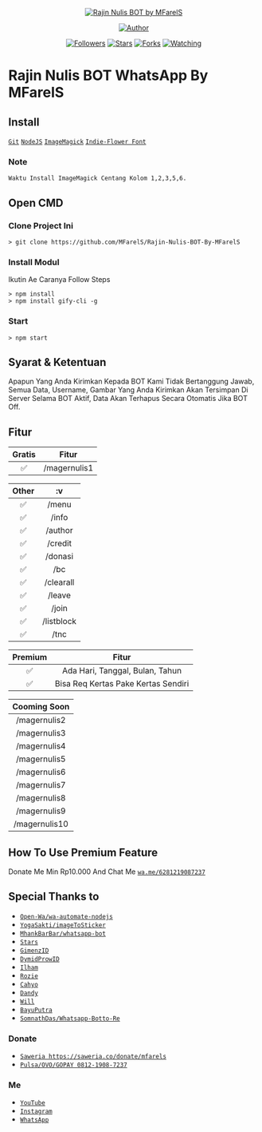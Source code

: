 <p align="center">
<a href="#"><img title="Rajin Nulis BOT by MFarelS" src="https://img.shields.io/badge/Rajin Nulis BOT WhatsApp-green?colorA=%23ff0000&colorB=%23017e40&style=for-the-badge"></a>
</p>
<p align="center">
<a href="https://github.com/mfarelsyahtiawan"><img title="Author" src="https://img.shields.io/badge/Author-mfarelsyahtiawan-red.svg?style=for-the-badge&logo=github"></a>
</p>
<p align="center">
<a href="https://github.com/mfarelsyahtiawan/followers"><img title="Followers" src="https://img.shields.io/github/followers/mfarelsyahtiawan?color=blue&style=flat-square"></a>
<a href="https://github.com/mfarelsyahtiawan/Rajin-Nulis-BOT-By-MFarelS/stargazers/"><img title="Stars" src="https://img.shields.io/github/stars/mfarelsyahtiawan/Rajin-Nulis-BOT-By-MFarelS?color=red&style=flat-square"></a>
<a href="https://github.com/mfarelsyahtiawan/Rajin-Nulis-BOT-By-MFarelS/network/members"><img title="Forks" src="https://img.shields.io/github/forks/mfarelsyahtiawan/  Rajin-Nulis-BOT-By-MFarelS?color=red&style=flat-square"></a>
<a href="https://github.com/mfarelsyahtiawan/Rajin-Nulis-BOT-By-MFarelS/watchers"><img title="Watching" src="https://img.shields.io/github/watchers/mfarelsyahtiawan/Rajin-Nulis-BOT-By-MFarelS?label=Watchers&color=blue&style=flat-square"></a>
</p>

# Rajin Nulis BOT WhatsApp By MFarelS

## Install
[`Git`](https://git-scm.com/downloads)
[`NodeJS`](https://nodejs.org/en/download) 
[`ImageMagick`](https://imagemagick.org/script/download.php) 
[`Indie-Flower Font`](https://fonts.google.com/specimen/Indie+Flower) 

### Note
```note :
Waktu Install ImageMagick Centang Kolom 1,2,3,5,6.
```

## Open CMD

### Clone Project Ini

```Ketik :
> git clone https://github.com/MFarelS/Rajin-Nulis-BOT-By-MFarelS
```

### Install Modul
Ikutin Ae Caranya
Follow Steps

```Install Module
> npm install
> npm install gify-cli -g
```

### Start
```Start
> npm start
```

## Syarat & Ketentuan
Apapun Yang Anda Kirimkan Kepada BOT Kami Tidak Bertanggung Jawab, Semua Data, Username, Gambar Yang Anda Kirimkan Akan Tersimpan Di Server Selama BOT Aktif, Data Akan Terhapus Secara Otomatis Jika BOT Off. 

## Fitur

| Gratis |                Fitur           |
| :-----------: | :--------------------------------: |
|       ✅       | /magernulis1          |

| Other |          :v          |
| :---------: | :-----------------------: |
|     ✅     | /menu |
|     ✅     | /info |
|     ✅     | /author |
|     ✅     | /credit |
|     ✅     | /donasi |
|     ✅     | /bc |
|     ✅     | /clearall |
|     ✅     | /leave |
|     ✅     | /join |
|     ✅     | /listblock |
|     ✅     | /tnc |


| Premium  |              Fitur                |
| :------------: | :---------------------------------------------: |
|       ✅        |   Ada Hari, Tanggal, Bulan, Tahun            |
|       ✅        | Bisa Req Kertas Pake Kertas Sendiri |

| Cooming Soon |
| :----------: |
| /magernulis2 |
| /magernulis3 |
| /magernulis4 |
| /magernulis5 |
| /magernulis6 |
| /magernulis7 |
| /magernulis8 |
| /magernulis9 |
| /magernulis10 |

## How To Use Premium Feature
Donate Me Min Rp10.000 And Chat Me [`wa.me/6281219087237`](https://wa.me/6281219087237) 

## Special Thanks to
* [`Open-Wa/wa-automate-nodejs`](https://github.com/open-wa/wa-automate-nodejs)
* [`YogaSakti/imageToSticker`](https://github.com/YogaSakti/imageToSticker)
* [`MhankBarBar/whatsapp-bot`](https://github.com/MhankBarBar/whatsapp-bot)
* [`Stars`](https://github.com/bintang73)
* [`GimenzID`](https://github.com/Gimenz)
* [`DymidProwID`](https://m.youtube.com/c/DymidProw)
* [`Ilham`](https://instagram.com/nezuko.chan.12)
* [`Rozie`](https://instagram.com/_rooziee)
* [`Cahyo`](https://github.com/Cahyo224)
* [`Dandy`](https://github.com/dandyraka)
* [`Will`](https://instagram.com/its.willl_)
* [`BayuPutra`](https://github.com/bayuputra18)
* [`SomnathDas/Whatsapp-Botto-Re`](https://github.com/SomnathDas/Whatsapp-Botto-Re)

### Donate
* [`Saweria https://saweria.co/donate/mfarels`](https://saweria.co/donate/mfarels)
* [`Pulsa/OVO/GOPAY 0812-1908-7237`](https://github.com/MFarelSyahtiawan/Rajin-Nulis-BOT-By-MFarelS)

### Me
* [`YouTube`](https://m.youtube.com/channel/UCYfBSMa1JJbKwD8bNm-etiA)
* [`Instagram`](https://instagram.com/mfarelsyahtiawan)
* [`WhatsApp`](https://wa.me/6281219087237)

